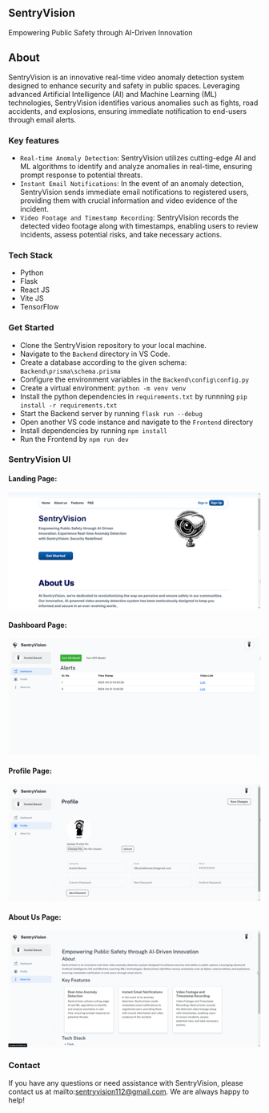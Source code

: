 ## SentryVision
Empowering Public Safety through AI-Driven Innovation

## About
SentryVision is an innovative real-time video anomaly detection system designed to enhance security and safety in public spaces. Leveraging advanced Artificial Intelligence (AI) and Machine Learning (ML) technologies, SentryVision identifies various anomalies such as fights, road accidents, and explosions, ensuring immediate notification to end-users through email alerts.

### Key features
- ```Real-time Anomaly Detection```: SentryVision utilizes cutting-edge AI and ML algorithms to identify and analyze anomalies in real-time, ensuring prompt response to potential threats.
- ```Instant Email Notifications```: In the event of an anomaly detection, SentryVision sends immediate email notifications to registered users, providing them with crucial information and video evidence of the incident.
- ```Video Footage and Timestamp Recording```: SentryVision records the detected video footage along with timestamps, enabling users to review incidents, assess potential risks, and take necessary actions.

### Tech Stack
- Python
- Flask
- React JS
- Vite JS
- TensorFlow

### Get Started
- Clone the SentryVision repository to your local machine.
- Navigate to the ```Backend``` directory in VS Code.
- Create a database according to the given schema: ```Backend\prisma\schema.prisma``` 
- Configure the environment variables in the ```Backend\config\config.py```
- Create a virtual environment: ```python -m venv venv```
- Install the python dependencies in ```requirements.txt``` by runnning ```pip install -r requirements.txt```
- Start the Backend server by running ```flask run --debug```
- Open another VS code instance and navigate to the  ```Frontend``` directory
- Install dependencies by running ```npm install```
- Run the Frontend by ```npm run dev```

### SentryVision UI


#### Landing Page:
![preview](Frontend/public/assets/landing.png)

#### Dashboard Page:
![preview](Frontend/public/assets/dashboard.png)

#### Profile Page:
![preview](Frontend/public/assets/profile.png)

#### About Us Page:
![preview](Frontend/public/assets/about.png)


### Contact
If you have any questions or need assistance with SentryVision, please contact us at mailto:sentryvision112@gmail.com. We are always happy to help!
